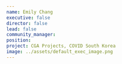 ```yaml
---
name: Emily Chang
executive: false
director: false
lead: false
community_manager:   
position:  
project: CGA Projects, COVID South Korea
image: ../assets/default_exec_image.png
---
```

